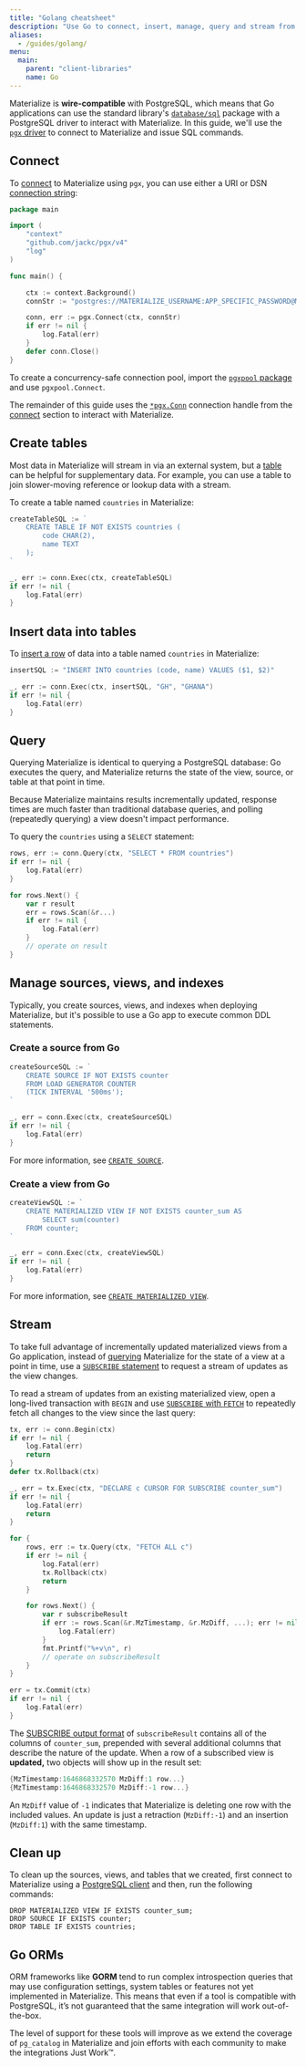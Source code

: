 ```yaml
---
title: "Golang cheatsheet"
description: "Use Go to connect, insert, manage, query and stream from Materialize."
aliases:
  - /guides/golang/
menu:
  main:
    parent: "client-libraries"
    name: Go
---
```


Materialize is **wire-compatible** with PostgreSQL, which means that Go applications can use the standard library's [`database/sql`](https://pkg.go.dev/database/sql) package with a PostgreSQL driver to interact with Materialize. In this guide, we'll use the [`pgx` driver](https://github.com/jackc/pgx) to connect to Materialize and issue SQL commands.

## Connect

To [connect](https://pkg.go.dev/github.com/jackc/pgx#ConnConfig) to Materialize using `pgx`, you can use either a URI or DSN [connection string](https://pkg.go.dev/github.com/jackc/pgx#ParseConnectionString):

```go
package main

import (
	"context"
	"github.com/jackc/pgx/v4"
	"log"
)

func main() {

	ctx := context.Background()
	connStr := "postgres://MATERIALIZE_USERNAME:APP_SPECIFIC_PASSWORD@MATERIALIZE_HOST:6875/materialize"

	conn, err := pgx.Connect(ctx, connStr)
	if err != nil {
		log.Fatal(err)
	}
	defer conn.Close()
}
```

To create a concurrency-safe connection pool, import the [`pgxpool` package](https://pkg.go.dev/github.com/jackc/pgx/v4/pgxpool) and use `pgxpool.Connect`.

The remainder of this guide uses the [`*pgx.Conn`](https://pkg.go.dev/github.com/jackc/pgx#Conn) connection handle from the [connect](#connect) section to interact with Materialize.

## Create tables

Most data in Materialize will stream in via an external system, but a [table](/sql/create-table/) can be helpful for supplementary data. For example, you can use a table to join slower-moving reference or lookup data with a stream.

To create a table named `countries` in Materialize:

```go
createTableSQL := `
    CREATE TABLE IF NOT EXISTS countries (
        code CHAR(2),
        name TEXT
    );
`

_, err := conn.Exec(ctx, createTableSQL)
if err != nil {
    log.Fatal(err)
}
```

## Insert data into tables

To [insert a row](/sql/insert/) of data into a table named `countries` in Materialize:

```go
insertSQL := "INSERT INTO countries (code, name) VALUES ($1, $2)"

_, err := conn.Exec(ctx, insertSQL, "GH", "GHANA")
if err != nil {
    log.Fatal(err)
}
```

## Query

Querying Materialize is identical to querying a PostgreSQL database: Go executes the query, and Materialize returns the state of the view, source, or table at that point in time.

Because Materialize maintains results incrementally updated, response times are much faster than traditional database queries, and polling (repeatedly querying) a view doesn't impact performance.

To query the `countries` using a `SELECT` statement:

```go
rows, err := conn.Query(ctx, "SELECT * FROM countries")
if err != nil {
    log.Fatal(err)
}

for rows.Next() {
    var r result
    err = rows.Scan(&r...)
    if err != nil {
        log.Fatal(err)
    }
    // operate on result
}
```

## Manage sources, views, and indexes

Typically, you create sources, views, and indexes when deploying Materialize, but it's possible to use a Go app to execute common DDL statements.

### Create a source from Go

```go
createSourceSQL := `
    CREATE SOURCE IF NOT EXISTS counter
    FROM LOAD GENERATOR COUNTER
    (TICK INTERVAL '500ms');
`

_, err = conn.Exec(ctx, createSourceSQL)
if err != nil {
    log.Fatal(err)
}
```
For more information, see [`CREATE SOURCE`](/sql/create-source/).

### Create a view from Go

```go
createViewSQL := `
    CREATE MATERIALIZED VIEW IF NOT EXISTS counter_sum AS
        SELECT sum(counter)
    FROM counter;
`

_, err = conn.Exec(ctx, createViewSQL)
if err != nil {
    log.Fatal(err)
}
```

For more information, see [`CREATE MATERIALIZED VIEW`](/sql/create-materialized-view/).

## Stream

To take full advantage of incrementally updated materialized views from a Go application, instead of [querying](#query) Materialize for the state of a view at a point in time, use a [`SUBSCRIBE` statement](/sql/subscribe/) to request a stream of updates as the view changes.

To read a stream of updates from an existing materialized view, open a long-lived transaction with `BEGIN` and use [`SUBSCRIBE` with `FETCH`](/sql/subscribe/#subscribing-with-fetch) to repeatedly fetch all changes to the view since the last query:

```go
tx, err := conn.Begin(ctx)
if err != nil {
    log.Fatal(err)
    return
}
defer tx.Rollback(ctx)

_, err = tx.Exec(ctx, "DECLARE c CURSOR FOR SUBSCRIBE counter_sum")
if err != nil {
    log.Fatal(err)
    return
}

for {
    rows, err := tx.Query(ctx, "FETCH ALL c")
    if err != nil {
        log.Fatal(err)
        tx.Rollback(ctx)
        return
    }

    for rows.Next() {
        var r subscribeResult
        if err := rows.Scan(&r.MzTimestamp, &r.MzDiff, ...); err != nil {
            log.Fatal(err)
        }
        fmt.Printf("%+v\n", r)
        // operate on subscribeResult
    }
}

err = tx.Commit(ctx)
if err != nil {
    log.Fatal(err)
}
```

The [SUBSCRIBE output format](/sql/subscribe/#output) of `subscribeResult` contains all of the columns of `counter_sum`, prepended with several additional columns that describe the nature of the update.  When a row of a subscribed view is **updated,** two objects will show up in the result set:

```go
{MzTimestamp:1646868332570 MzDiff:1 row...}
{MzTimestamp:1646868332570 MzDiff:-1 row...}
```

An `MzDiff` value of `-1` indicates that Materialize is deleting one row with the included values. An update is just a retraction (`MzDiff:-1`) and an insertion (`MzDiff:1`) with the same timestamp.

## Clean up

To clean up the sources, views, and tables that we created, first connect to Materialize using a [PostgreSQL client](/integrations/sql-clients/) and then, run the following commands:

```mzsql
DROP MATERIALIZED VIEW IF EXISTS counter_sum;
DROP SOURCE IF EXISTS counter;
DROP TABLE IF EXISTS countries;
```

## Go ORMs

ORM frameworks like **GORM** tend to run complex introspection queries that may use configuration settings, system tables or features not yet implemented in Materialize. This means that even if a tool is compatible with PostgreSQL, it’s not guaranteed that the same integration will work out-of-the-box.

The level of support for these tools will improve as we extend the coverage of `pg_catalog` in Materialize and join efforts with each community to make the integrations Just Work™️.
